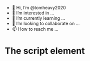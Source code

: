 - 👋 Hi, I’m @tomheavy2020
- 👀 I’m interested in ...
- 🌱 I’m currently learning ...
- 💞️ I’m looking to collaborate on ...
- 📫 How to reach me ...

<!---
tomheavy2020/tomheavy2020 is a ✨ special ✨ repository because its `README.md` (this file) appears on your GitHub profile.
You can click the Preview link to take a look at your changes.
--->
<!DOCTYPE html>
<html>
<body>

<h1>The script element</h1>

<p id="demo"></p>

<script>
document.getElementById("demo").innerHTML = "Hello JavaScript!";
</script> 

</body>
</html>
